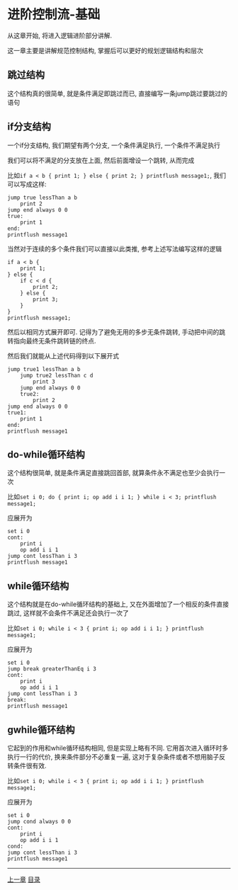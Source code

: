 # 进阶控制流-基础
从这章开始, 将进入逻辑进阶部分讲解.

这一章主要是讲解规范控制结构, 掌握后可以更好的规划逻辑结构和层次

跳过结构
-------------------------------------------------------------------------------
这个结构真的很简单, 就是条件满足即跳过而已, 直接编写一条jump跳过要跳过的语句


if分支结构
-------------------------------------------------------------------------------
一个if分支结构, 我们期望有两个分支, 一个条件满足执行, 一个条件不满足执行

我们可以将不满足的分支放在上面, 然后前面增设一个跳转, 从而完成

比如`if a < b { print 1; } else { print 2; } printflush message1;`,
我们可以写成这样:

```
jump true lessThan a b
    print 2
jump end always 0 0
true:
    print 1
end:
printflush message1
```

当然对于连续的多个条件我们可以直接以此类推, 参考上述写法编写这样的逻辑

```
if a < b {
    print 1;
} else {
    if c < d {
        print 2;
    } else {
        print 3;
    }
}
printflush message1;
```

然后以相同方式展开即可.
记得为了避免无用的多步无条件跳转, 手动把中间的跳转指向最终无条件跳转链的终点.

然后我们就能从上述代码得到以下展开式

```
jump true1 lessThan a b
    jump true2 lessThan c d
        print 3
    jump end always 0 0
    true2:
        print 2
jump end always 0 0
true1:
    print 1
end:
printflush message1
```


do-while循环结构
-------------------------------------------------------------------------------
这个结构很简单, 就是条件满足直接跳回首部, 就算条件永不满足也至少会执行一次

比如`set i 0; do { print i; op add i i 1; } while i < 3; printflush message1;`

应展开为

```
set i 0
cont:
    print i
    op add i i 1
jump cont lessThan i 3
printflush message1
```


while循环结构
-------------------------------------------------------------------------------
这个结构就是在do-while循环结构的基础上, 又在外面增加了一个相反的条件直接跳过,
这样就不会条件不满足还会执行一次了

比如`set i 0; while i < 3 { print i; op add i i 1; } printflush message1;`

应展开为

```
set i 0
jump break greaterThanEq i 3
cont:
    print i
    op add i i 1
jump cont lessThan i 3
break:
printflush message1
```


gwhile循环结构
-------------------------------------------------------------------------------
它起到的作用和while循环结构相同, 但是实现上略有不同.
它用首次进入循环时多执行一行的代价, 换来条件部分不必重复一遍,
这对于复杂条件或者不想用脑子反转条件很有效.

比如`set i 0; while i < 3 { print i; op add i i 1; } printflush message1;`

应展开为

```
set i 0
jump cond always 0 0
cont:
    print i
    op add i i 1
cond:
jump cont lessThan i 3
printflush message1
```


---
[上一章](./19-unit-locate.md)
[目录](./README.md)
